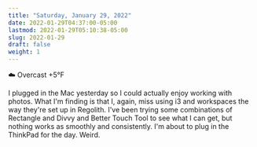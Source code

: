 ```yaml
---
title: "Saturday, January 29, 2022"
date: 2022-01-29T04:37:00-05:00
lastmod: 2022-01-29T05:10:38-05:00
slug: 2022-01-29
draft: false
weight: 1
---
```


☁️   Overcast +5°F

I plugged in the Mac yesterday so I could actually enjoy working with photos. What I'm finding is that I, again, miss using i3 and workspaces the way they're set up in Regolith. I've been trying some combinations of Rectangle and Divvy and Better Touch Tool to see what I can get, but nothing works as smoothly and consistently. I'm about to plug in the ThinkPad for the day. Weird.

[//]: # "Exported with love from a post written in Org mode"
[//]: # "- https://github.com/kaushalmodi/ox-hugo"
